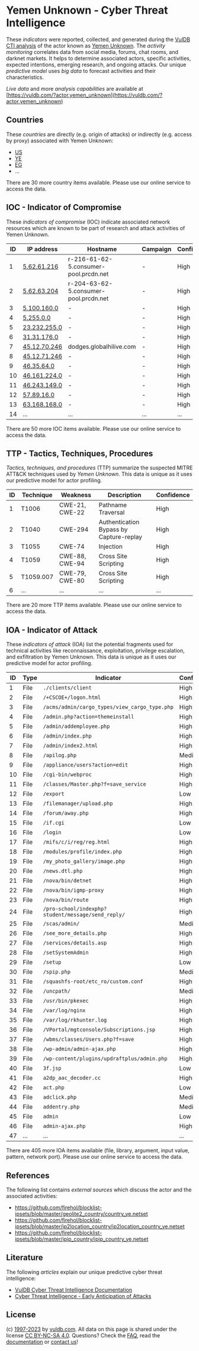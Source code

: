 # Yemen Unknown - Cyber Threat Intelligence

These _indicators_ were reported, collected, and generated during the [VulDB CTI analysis](https://vuldb.com/?kb.cti) of the actor known as [Yemen Unknown](https://vuldb.com/?actor.yemen_unknown). The _activity monitoring_ correlates data from social media, forums, chat rooms, and darknet markets. It helps to determine associated actors, specific activities, expected intentions, emerging research, and ongoing attacks. Our unique _predictive model_ uses _big data_ to forecast activities and their characteristics.

_Live data_ and more _analysis capabilities_ are available at [https://vuldb.com/?actor.yemen_unknown](https://vuldb.com/?actor.yemen_unknown)

## Countries

These _countries_ are directly (e.g. origin of attacks) or indirectly (e.g. access by proxy) associated with Yemen Unknown:

* [US](https://vuldb.com/?country.us)
* [YE](https://vuldb.com/?country.ye)
* [EG](https://vuldb.com/?country.eg)
* ...

There are 30 more country items available. Please use our online service to access the data.

## IOC - Indicator of Compromise

These _indicators of compromise_ (IOC) indicate associated network resources which are known to be part of research and attack activities of Yemen Unknown.

ID | IP address | Hostname | Campaign | Confidence
-- | ---------- | -------- | -------- | ----------
1 | [5.62.61.216](https://vuldb.com/?ip.5.62.61.216) | r-216-61-62-5.consumer-pool.prcdn.net | - | High
2 | [5.62.63.204](https://vuldb.com/?ip.5.62.63.204) | r-204-63-62-5.consumer-pool.prcdn.net | - | High
3 | [5.100.160.0](https://vuldb.com/?ip.5.100.160.0) | - | - | High
4 | [5.255.0.0](https://vuldb.com/?ip.5.255.0.0) | - | - | High
5 | [23.232.255.0](https://vuldb.com/?ip.23.232.255.0) | - | - | High
6 | [31.31.176.0](https://vuldb.com/?ip.31.31.176.0) | - | - | High
7 | [45.12.70.246](https://vuldb.com/?ip.45.12.70.246) | dodges.globalhilive.com | - | High
8 | [45.12.71.246](https://vuldb.com/?ip.45.12.71.246) | - | - | High
9 | [46.35.64.0](https://vuldb.com/?ip.46.35.64.0) | - | - | High
10 | [46.161.224.0](https://vuldb.com/?ip.46.161.224.0) | - | - | High
11 | [46.243.149.0](https://vuldb.com/?ip.46.243.149.0) | - | - | High
12 | [57.89.16.0](https://vuldb.com/?ip.57.89.16.0) | - | - | High
13 | [63.168.168.0](https://vuldb.com/?ip.63.168.168.0) | - | - | High
14 | ... | ... | ... | ...

There are 50 more IOC items available. Please use our online service to access the data.

## TTP - Tactics, Techniques, Procedures

_Tactics, techniques, and procedures_ (TTP) summarize the suspected MITRE ATT&CK techniques used by _Yemen Unknown_. This data is unique as it uses our predictive model for actor profiling.

ID | Technique | Weakness | Description | Confidence
-- | --------- | -------- | ----------- | ----------
1 | T1006 | CWE-21, CWE-22 | Pathname Traversal | High
2 | T1040 | CWE-294 | Authentication Bypass by Capture-replay | High
3 | T1055 | CWE-74 | Injection | High
4 | T1059 | CWE-88, CWE-94 | Cross Site Scripting | High
5 | T1059.007 | CWE-79, CWE-80 | Cross Site Scripting | High
6 | ... | ... | ... | ...

There are 20 more TTP items available. Please use our online service to access the data.

## IOA - Indicator of Attack

These _indicators of attack_ (IOA) list the potential fragments used for technical activities like reconnaissance, exploitation, privilege escalation, and exfiltration by Yemen Unknown. This data is unique as it uses our predictive model for actor profiling.

ID | Type | Indicator | Confidence
-- | ---- | --------- | ----------
1 | File | `./clients/client` | High
2 | File | `/+CSCOE+/logon.html` | High
3 | File | `/acms/admin/cargo_types/view_cargo_type.php` | High
4 | File | `/admin.php?action=themeinstall` | High
5 | File | `/admin/addemployee.php` | High
6 | File | `/admin/index.php` | High
7 | File | `/admin/index2.html` | High
8 | File | `/apilog.php` | Medium
9 | File | `/appliance/users?action=edit` | High
10 | File | `/cgi-bin/webproc` | High
11 | File | `/classes/Master.php?f=save_service` | High
12 | File | `/export` | Low
13 | File | `/filemanager/upload.php` | High
14 | File | `/forum/away.php` | High
15 | File | `/if.cgi` | Low
16 | File | `/login` | Low
17 | File | `/mifs/c/i/reg/reg.html` | High
18 | File | `/modules/profile/index.php` | High
19 | File | `/my_photo_gallery/image.php` | High
20 | File | `/news.dtl.php` | High
21 | File | `/nova/bin/detnet` | High
22 | File | `/nova/bin/igmp-proxy` | High
23 | File | `/nova/bin/route` | High
24 | File | `/pro-school/indexphp?student/message/send_reply/` | High
25 | File | `/scas/admin/` | Medium
26 | File | `/see_more_details.php` | High
27 | File | `/services/details.asp` | High
28 | File | `/setSystemAdmin` | High
29 | File | `/setup` | Low
30 | File | `/spip.php` | Medium
31 | File | `/squashfs-root/etc_ro/custom.conf` | High
32 | File | `/uncpath/` | Medium
33 | File | `/usr/bin/pkexec` | High
34 | File | `/var/log/nginx` | High
35 | File | `/var/log/rkhunter.log` | High
36 | File | `/VPortal/mgtconsole/Subscriptions.jsp` | High
37 | File | `/wbms/classes/Users.php?f=save` | High
38 | File | `/wp-admin/admin-ajax.php` | High
39 | File | `/wp-content/plugins/updraftplus/admin.php` | High
40 | File | `3f.jsp` | Low
41 | File | `a2dp_aac_decoder.cc` | High
42 | File | `act.php` | Low
43 | File | `adclick.php` | Medium
44 | File | `addentry.php` | Medium
45 | File | `admin` | Low
46 | File | `admin-ajax.php` | High
47 | ... | ... | ...

There are 405 more IOA items available (file, library, argument, input value, pattern, network port). Please use our online service to access the data.

## References

The following list contains _external sources_ which discuss the actor and the associated activities:

* https://github.com/firehol/blocklist-ipsets/blob/master/geolite2_country/country_ye.netset
* https://github.com/firehol/blocklist-ipsets/blob/master/ip2location_country/ip2location_country_ye.netset
* https://github.com/firehol/blocklist-ipsets/blob/master/ipip_country/ipip_country_ye.netset

## Literature

The following _articles_ explain our unique predictive cyber threat intelligence:

* [VulDB Cyber Threat Intelligence Documentation](https://vuldb.com/?kb.cti)
* [Cyber Threat Intelligence - Early Anticipation of Attacks](https://www.scip.ch/en/?labs.20201022)

## License

(c) [1997-2023](https://vuldb.com/?kb.changelog) by [vuldb.com](https://vuldb.com/?kb.about). All data on this page is shared under the license [CC BY-NC-SA 4.0](https://creativecommons.org/licenses/by-nc-sa/4.0/). Questions? Check the [FAQ](https://vuldb.com/?kb.faq), read the [documentation](https://vuldb.com/?kb) or [contact us](https://vuldb.com/?contact)!
